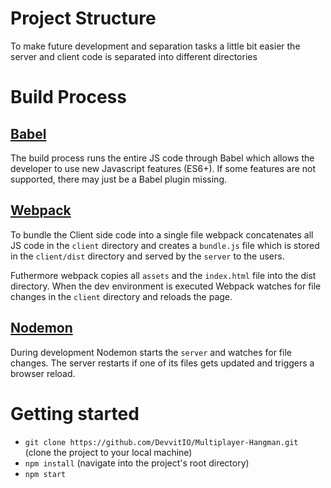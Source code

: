 # Project Structure
To make future development and separation tasks a little bit easier the server and client code is separated into different directories

# Build Process

## [Babel](https://babeljs.io/)
The build process runs the entire JS code through Babel which allows the developer to use new Javascript features (ES6+). If some features are not supported, there may just be a Babel plugin missing.

## [Webpack](https://webpack.js.org/)
To bundle the Client side code into a single file webpack concatenates all JS code in the `client` directory and creates a `bundle.js` file which is stored in the `client/dist` directory and served by the `server` to the users.

Futhermore webpack copies all `assets` and the `index.html` file into the dist directory. When the dev environment is executed Webpack watches for file changes in the `client` directory and reloads the page.

## [Nodemon](https://nodemon.io/)
During development Nodemon starts the `server` and watches for file changes. The server restarts if one of its files gets updated and triggers a browser reload.

# Getting started
- `git clone https://github.com/DevvitIO/Multiplayer-Hangman.git` (clone the project to your local machine)
- `npm install` (navigate into the project's root directory)
- `npm start`
